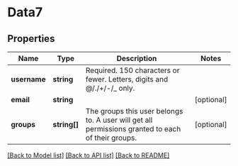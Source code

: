 # Data7

## Properties
Name | Type | Description | Notes
------------ | ------------- | ------------- | -------------
**username** | **string** | Required. 150 characters or fewer. Letters, digits and @/./+/-/_ only. | 
**email** | **string** |  | [optional] 
**groups** | **string[]** | The groups this user belongs to. A user will get all permissions granted to each of their groups. | [optional] 

[[Back to Model list]](../README.md#documentation-for-models) [[Back to API list]](../README.md#documentation-for-api-endpoints) [[Back to README]](../README.md)


